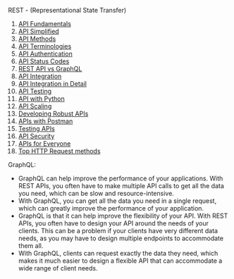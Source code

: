 REST - (Representational State Transfer) 
 1. [API Fundamentals ](https://lnkd.in/e8eMet_k) 
 2. [API Simplified ](https://lnkd.in/er9JiGxw) 
 3. [API Methods](https://lnkd.in/ey9v7-hU) 
 4. [API Terminologies](https://lnkd.in/eRsPMzpd)
 5. [API Authentication ](https://lnkd.in/eNPfpAdE)
 6. [API Status Codes ](https://lnkd.in/egXizUrS)
 7. [REST API vs GraphQL ](https://lnkd.in/eZHREdgC)
 8. [API Integration ](https://lnkd.in/eDASPP5m)
 9. [API Integration in Detail ](https://lnkd.in/eZwFVrH7)
10. [API Testing ](https://lnkd.in/emgmWJqH)
11. [API with Python ](https://lnkd.in/eM23ah2y)
12. [API Scaling ](https://lnkd.in/e3mZSvmn)
13. [Developing Robust APIs ](https://lnkd.in/eBXzbFyg)
14. [APIs with Postman ](https://lnkd.in/ezue3d4B)
15. [Testing APIs ](https://lnkd.in/eCPnGTGi)
16. [API Security ](https://lnkd.in/e79ZYfPa)
17. [APIs for Everyone ](https://www.departmentofproduct.com/blog/apis-explained-for-product-managers/)
18. [Top HTTP Request methods](https://media.licdn.com/dms/image/v2/D4E22AQFP_VoMQYUbuQ/feedshare-shrink_800/feedshare-shrink_800/0/1726862477461?e=1729728000&v=beta&t=TZcoi_katvGJk9MaJwBWEhjU2Q92rpI7E46qkV6Yn3U)

GraphQL:
- GraphQL can help improve the performance of your applications. With REST APIs, you often have to make multiple API calls to get all the data you need, which can be slow and resource-intensive.
- With GraphQL, you can get all the data you need in a single request, which can greatly improve the performance of your application.
- GraphQL is that it can help improve the flexibility of your API. With REST APIs, you often have to design your API around the needs of your clients. This can be a problem if your clients have very different data needs, as you may have to design multiple endpoints to accommodate them all.
- With GraphQL, clients can request exactly the data they need, which makes it much easier to design a flexible API that can accommodate a wide range of client needs.
